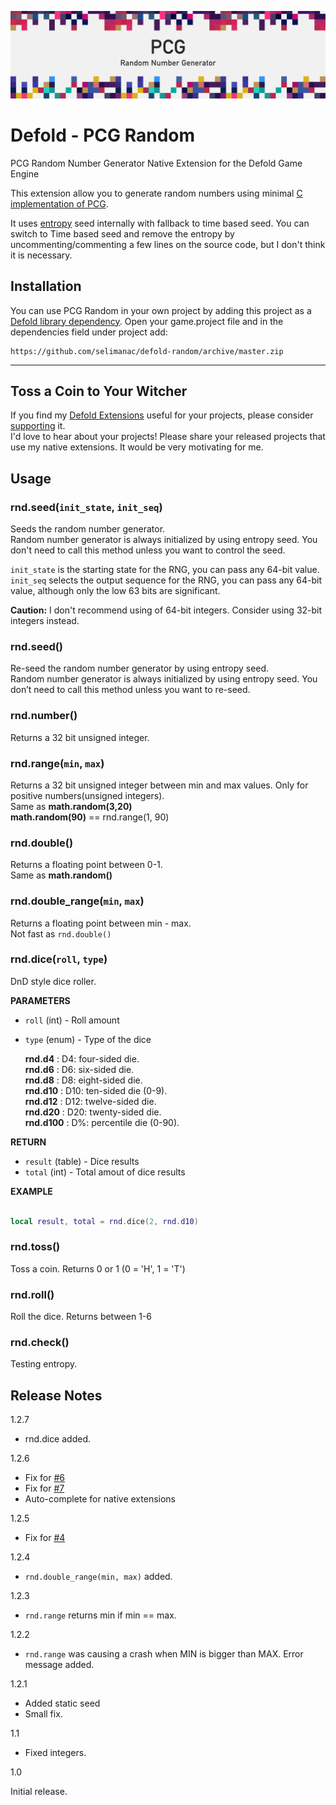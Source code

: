 ![Defold - PCG Random](/.github/pcgrandom-hero.png?raw=true)

# Defold - PCG Random

PCG Random Number Generator Native Extension for the Defold Game Engine

This extension allow you to generate random numbers using minimal [C implementation of PCG](http://www.pcg-random.org/using-pcg-c-basic.html).

It uses [entropy](https://github.com/imneme/pcg-c/blob/master/extras/entropy.c) seed internally with fallback to time based seed. You can switch to Time based seed and remove the entropy by uncommenting/commenting a few lines on the source code, but I don't think it is necessary. 

## Installation
You can use PCG Random in your own project by adding this project as a [Defold library dependency](http://www.defold.com/manuals/libraries/). Open your game.project file and in the dependencies field under project add:

	https://github.com/selimanac/defold-random/archive/master.zip
	
---

## Toss a Coin to Your Witcher
If you find my [Defold Extensions](https://github.com/selimanac) useful for your projects, please consider [supporting](https://github.com/sponsors/selimanac) it.  
I'd love to hear about your projects! Please share your released projects that use my native extensions. It would be very motivating for me.



## Usage

### rnd.seed(`init_state`, `init_seq`)

Seeds the random number generator.   
Random number generator is always initialized by using entropy seed. You don't need to call this method unless you want to control the seed.


`init_state` is the starting state for the RNG, you can pass any 64-bit value.  
`init_seq` selects the output sequence for the RNG, you can pass any 64-bit value, although only the low 63 bits are significant.
 
**Caution:** I don't recommend using of 64-bit integers. Consider using 32-bit integers instead. 

### rnd.seed()

Re-seed the random number generator by using entropy seed.  
Random number generator is always initialized by using entropy seed. You don’t need to call this method unless you want to re-seed.

### rnd.number()

Returns a 32 bit unsigned integer.

### rnd.range(`min`, `max`)

Returns a 32 bit unsigned integer between min and max values. Only for positive numbers(unsigned integers).   
Same as **math.random(3,20)**  
**math.random(90)** == rnd.range(1, 90)

### rnd.double()

Returns a floating point between 0-1.  
Same as **math.random()**

### rnd.double_range(`min`, `max`)

Returns a floating point between min - max.  
Not fast as `rnd.double()`

### rnd.dice(`roll`, `type`)

DnD style dice roller.   

**PARAMETERS**

* ```roll``` (int) - Roll amount
* ```type``` (enum) - Type of the dice

	**rnd.d4** : D4: four-sided die.       
	**rnd.d6** : D6: six-sided die.    
	**rnd.d8** : D8: eight-sided die.    
	**rnd.d10** : D10: ten-sided die (0-9).   
	**rnd.d12** : D12: twelve-sided die.    
	**rnd.d20** : D20: twenty-sided die.    
	**rnd.d100** : D%: percentile die (0-90).    
	
**RETURN**

* ```result``` (table) - Dice results
* ```total``` (int) - Total amout of dice results

**EXAMPLE**

```lua

local result, total = rnd.dice(2, rnd.d10)

```


### rnd.toss()

Toss a coin. Returns 0 or 1 (0 = 'H', 1 = 'T')

### rnd.roll()

Roll the dice. Returns between 1-6

### rnd.check()

Testing entropy.



## Release Notes

1.2.7

- rnd.dice added. 

1.2.6

- Fix for [#6](https://github.com/selimanac/defold-random/issues/6#issue-951284950)
- Fix for [#7](https://github.com/selimanac/defold-random/issues/7#issue-951982666)
- Auto-complete for native extensions 

1.2.5

- Fix for [#4](https://github.com/selimanac/defold-random/issues/4#issue-837151758)

1.2.4

- `rnd.double_range(min, max)` added.

1.2.3

- `rnd.range` returns min if min == max.

1.2.2

- `rnd.range` was causing a crash when MIN is bigger than MAX. Error message added.

1.2.1

- Added static seed
- Small fix.

1.1

- Fixed integers.

1.0

Initial release.